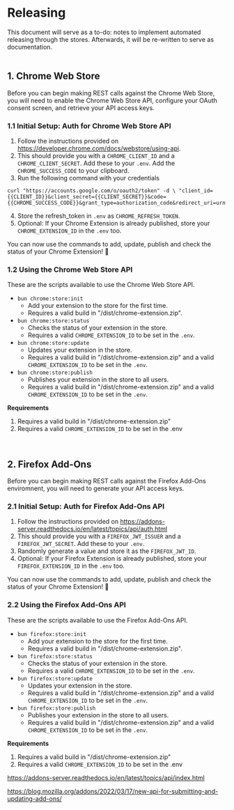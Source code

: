 # Releasing <a name="releasing"></a>

<div style="padding: '10px', background-color: '#EFF3FA', border-radius: '4px'">
This document will serve as a to-do: notes to implement automated releasing through the stores.
Afterwards, it will be re-written to serve as documentation.
</div>

<br/>

## 1. Chrome Web Store

Before you can begin making REST calls against the Chrome Web Store, you will need to enable the Chrome Web Store API, configure your OAuth consent screen, and retrieve your API access keys.

### 1.1 Initial Setup: Auth for Chrome Web Store API

1. Follow the instructions provided on https://developer.chrome.com/docs/webstore/using-api.
2. This should provide you with a `CHROME_CLIENT_ID` and a `CHROME_CLIENT_SECRET`. Add these to your `.env`. Add the `CHROME_SUCCESS_CODE` to your clipboard.
3. Run the following command with your credentials

```
curl "https://accounts.google.com/o/oauth2/token" -d \ "client_id={{CLIENT_ID}}&client_secret={{CLIENT_SECRET}}&code={{CHROME_SUCCESS_CODE}}&grant_type=authorization_code&redirect_uri=urn:ietf:wg:oauth:2.0:oob"
```

4. Store the refresh_token in `.env` as `CHROME_REFRESH_TOKEN`.
5. Optional: If your Chrome Extension is already published, store your `CHROME_EXTENSION_ID` in the `.env` too.

You can now use the commands to add, update, publish and check the status of your Chrome Extension! 🚀

### 1.2 Using the Chrome Web Store API

These are the scripts available to use the Chrome Web Store API.

- `bun chrome:store:init`
  - Add your extension to the store for the first time.
  - Requires a valid build in "/dist/chrome-extension.zip".
- `bun chrome:store:status`
  - Checks the status of your extension in the store.
  - Requires a valid `CHROME_EXTENSION_ID` to be set in the `.env`.
- `bun chrome:store:update`
  - Updates your extension in the store.
  - Requires a valid build in "/dist/chrome-extension.zip" and a valid `CHROME_EXTENSION_ID` to be set in the `.env`.
- `bun chrome:store:publish`
  - Publishes your extension in the store to all users.
  - Requires a valid build in "/dist/chrome-extension.zip" and a valid `CHROME_EXTENSION_ID` to be set in the `.env`.

**Requirements**

1. Requires a valid build in "/dist/chrome-extension.zip"
2. Requires a valid `CHROME_EXTENSION_ID` to be set in the .env

<br/>

## 2. Firefox Add-Ons

Before you can begin making REST calls against the Firefox Add-Ons enviromnent, you will need to generate your API access keys.

### 2.1 Initial Setup: Auth for Firefox Add-Ons API

1. Follow the instructions provided on https://addons-server.readthedocs.io/en/latest/topics/api/auth.html
2. This should provide you with a `FIREFOX_JWT_ISSUER` and a `FIREFOX_JWT_SECRET`. Add these to your `.env`.
3. Randomly generate a value and store it as the `FIREFOX_JWT_ID`.
4. Optional: If your Firefox Extension is already published, store your `FIREFOX_EXTENSION_ID` in the `.env` too.

You can now use the commands to add, update, publish and check the status of your Chrome Extension! 🚀

### 2.2 Using the Firefox Add-Ons API

These are the scripts available to use the Firefox Add-Ons API.

- `bun firefox:store:init`
  - Add your extension to the store for the first time.
  - Requires a valid build in "/dist/chrome-extension.zip".
- `bun firefox:store:status`
  - Checks the status of your extension in the store.
  - Requires a valid `CHROME_EXTENSION_ID` to be set in the `.env`.
- `bun firefox:store:update`
  - Updates your extension in the store.
  - Requires a valid build in "/dist/chrome-extension.zip" and a valid `CHROME_EXTENSION_ID` to be set in the `.env`.
- `bun firefox:store:publish`
  - Publishes your extension in the store to all users.
  - Requires a valid build in "/dist/chrome-extension.zip" and a valid `CHROME_EXTENSION_ID` to be set in the `.env`.

**Requirements**

1. Requires a valid build in "/dist/chrome-extension.zip"
2. Requires a valid `CHROME_EXTENSION_ID` to be set in the .env

https://addons-server.readthedocs.io/en/latest/topics/api/index.html

https://blog.mozilla.org/addons/2022/03/17/new-api-for-submitting-and-updating-add-ons/
